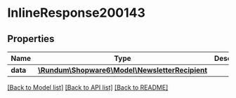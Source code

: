 # InlineResponse200143

## Properties
Name | Type | Description | Notes
------------ | ------------- | ------------- | -------------
**data** | [**\Rundum\Shopware6\Model\NewsletterRecipient**](NewsletterRecipient.md) |  | [optional] 

[[Back to Model list]](../../README.md#documentation-for-models) [[Back to API list]](../../README.md#documentation-for-api-endpoints) [[Back to README]](../../README.md)


